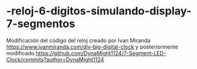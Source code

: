 # -reloj-6-digitos-simulando-display-7-segmentos
Modificación del código del reloj creado por Ivan Miranda https://www.ivanmiranda.com/diy-big-digital-clock y posteriormente modificado https://github.com/DynaMight1124/7-Segment-LED-Clock/commits?author=DynaMight1124
